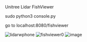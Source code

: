 Unitree Lidar FishViewer

sudo python3 console.py 

go to localhost:8080/fishviewer

![lidarwphone](https://github.com/Jayson-Tolleson/UniTree-Lidar-Python-Example/assets/30577311/669efdfc-5b8f-4735-b27c-8459c7754e96)
![fishviewer0](https://github.com/Jayson-Tolleson/UniTree-Lidar-Python-Example/assets/30577311/182a9517-82a7-4686-ba78-4110cd7e2f69)
![image](https://github.com/Jayson-Tolleson/UniTree-Lidar-Python-Example/assets/30577311/cf1149dc-fcb3-41cd-8878-618b6c331151)
